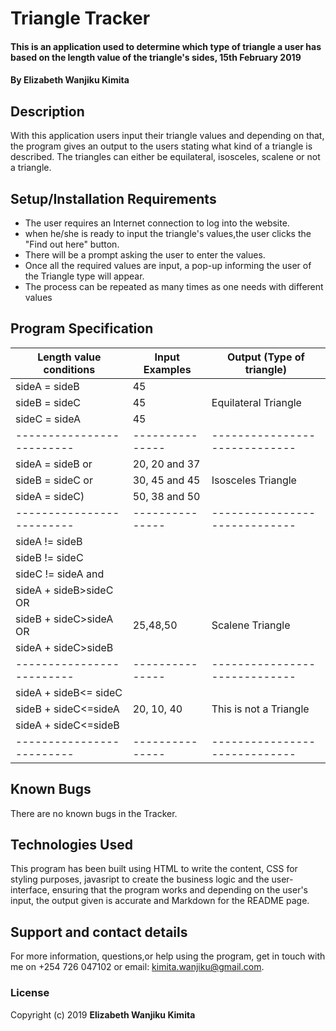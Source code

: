 # Triangle Tracker
#### This is an application used to determine which type of triangle a user has based on the length value of the triangle's sides, 15th February 2019
#### By **Elizabeth Wanjiku Kimita**

## Description
With this application users input their triangle values and depending on that, the program gives an output to the users stating what kind of a triangle is described. The triangles can either be equilateral, isosceles, scalene or not a triangle.

## Setup/Installation Requirements
* The user requires an Internet connection to log into the website.
* when he/she is ready to input the triangle's values,the user clicks the "Find out here" button.
* There will be a prompt asking the user to enter the values.
* Once all the required values are input, a pop-up informing the user of the Triangle type will appear.
* The process can be repeated as many times as one needs with different values

## Program Specification

  Length value conditions| Input Examples|  Output (Type of triangle)  |
-------------------------|---------------|-----------------------------|
sideA = sideB            |   45          |                             |
sideB = sideC            |   45          |   Equilateral Triangle      |
sideC = sideA            |   45          |                             |
-------------------------|---------------|-----------------------------|
sideA = sideB or         | 20, 20 and 37 |                             |
sideB = sideC or         | 30, 45 and 45 |   Isosceles Triangle        |
sideA = sideC)           | 50, 38 and 50 |                             |
-------------------------|---------------|-----------------------------|
sideA != sideB           |               |                             |
sideB != sideC           |               |                             |
sideC != sideA  and      |               |                             |
sideA + sideB>sideC OR   |               |                             |
sideB + sideC>sideA OR   |    25,48,50   |  Scalene Triangle           |
sideA + sideC>sideB      |               |                             |
-------------------------|---------------|-----------------------------|
sideA + sideB<= sideC    |               |                             |
sideB + sideC<=sideA     |   20, 10, 40  |   This is not a Triangle    |
sideA + sideC<=sideB     |               |                             |
-------------------------|---------------|-----------------------------|

## Known Bugs
There are no known bugs in the Tracker.

## Technologies Used
This program has been built using HTML to write the content, CSS for styling purposes, javasript to create the business logic and the user- interface, ensuring that the program works and depending on the user's input, the output given is accurate and Markdown for the README page.

## Support and contact details
For more information, questions,or help using the program, get in touch with me on +254 726 047102 or email: kimita.wanjiku@gmail.com.

### License
Copyright (c) 2019 **Elizabeth Wanjiku Kimita**
